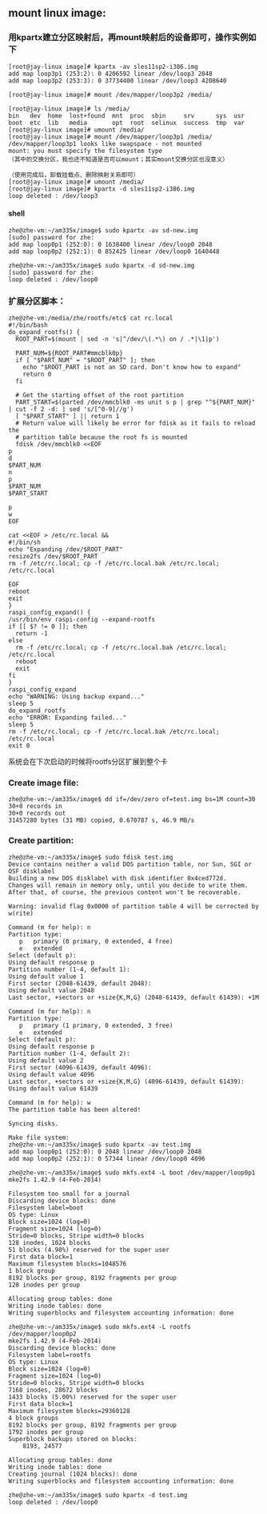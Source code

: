 ## mount linux image:
### 用kpartx建立分区映射后，再mount映射后的设备即可，操作实例如下

	[root@jay-linux image]# kpartx -av sles11sp2-i386.img
	add map loop3p1 (253:2): 0 4206592 linear /dev/loop3 2048
	add map loop3p2 (253:3): 0 37734400 linear /dev/loop3 4208640
	
	[root@jay-linux image]# mount /dev/mapper/loop3p2 /media/
	
	[root@jay-linux image]# ls /media/
	bin   dev  home  lost+found  mnt  proc  sbin     srv      sys  usr
	boot  etc  lib   media       opt  root  selinux  success  tmp  var
	[root@jay-linux image]# umount /media/
	[root@jay-linux image]# mount /dev/mapper/loop3p1 /media/
	/dev/mapper/loop3p1 looks like swapspace - not mounted
	mount: you must specify the filesystem type
	（其中的交换分区，我也还不知道是否可以mount；其实mount交换分区也没意义）
	
	（使用完成后，卸载挂载点、删除映射关系即可）
	[root@jay-linux image]# umount /media/
	[root@jay-linux image]# kpartx -d sles11sp2-i386.img
	loop deleted : /dev/loop3

#### shell
	zhe@zhe-vm:~/am335x/image$ sudo kpartx -av sd-new.img 
	[sudo] password for zhe: 
	add map loop0p1 (252:0): 0 1638400 linear /dev/loop0 2048
	add map loop0p2 (252:1): 0 852425 linear /dev/loop0 1640448
	
	zhe@zhe-vm:~/am335x/image$ sudo kpartx -d sd-new.img 
	[sudo] password for zhe: 
	loop deleted : /dev/loop0

### 扩展分区脚本：
	zhe@zhe-vm:/media/zhe/rootfs/etc$ cat rc.local
	#!/bin/bash
	do_expand_rootfs() {
	  ROOT_PART=$(mount | sed -n 's|^/dev/\(.*\) on / .*|\1|p')
	
	  PART_NUM=${ROOT_PART#mmcblk0p}
	  if [ "$PART_NUM" = "$ROOT_PART" ]; then
	    echo "$ROOT_PART is not an SD card. Don't know how to expand"
	    return 0
	  fi
	
	  # Get the starting offset of the root partition
	  PART_START=$(parted /dev/mmcblk0 -ms unit s p | grep "^${PART_NUM}" | cut -f 2 -d: | sed 's/[^0-9]//g')
	  [ "$PART_START" ] || return 1
	  # Return value will likely be error for fdisk as it fails to reload the
	  # partition table because the root fs is mounted
	  fdisk /dev/mmcblk0 <<EOF
	p
	d
	$PART_NUM
	n
	p
	$PART_NUM
	$PART_START
	
	p
	w
	EOF
	
	cat <<EOF > /etc/rc.local &&
	#!/bin/sh
	echo "Expanding /dev/$ROOT_PART"
	resize2fs /dev/$ROOT_PART
	rm -f /etc/rc.local; cp -f /etc/rc.local.bak /etc/rc.local; /etc/rc.local
	
	EOF
	reboot
	exit
	}
	raspi_config_expand() {
	/usr/bin/env raspi-config --expand-rootfs
	if [[ $? != 0 ]]; then
	  return -1
	else
	  rm -f /etc/rc.local; cp -f /etc/rc.local.bak /etc/rc.local; /etc/rc.local
	  reboot
	  exit
	fi
	}
	raspi_config_expand
	echo "WARNING: Using backup expand..."
	sleep 5
	do_expand_rootfs
	echo "ERROR: Expanding failed..."
	sleep 5
	rm -f /etc/rc.local; cp -f /etc/rc.local.bak /etc/rc.local; /etc/rc.local
	exit 0

系统会在下次启动的时候将rootfs分区扩展到整个卡

### Create image file:
	zhe@zhe-vm:~/am335x/image$ dd if=/dev/zero of=test.img bs=1M count=30
	30+0 records in
	30+0 records out
	31457280 bytes (31 MB) copied, 0.670787 s, 46.9 MB/s

### Create partition:
	zhe@zhe-vm:~/am335x/image$ sudo fdisk test.img 
	Device contains neither a valid DOS partition table, nor Sun, SGI or OSF disklabel
	Building a new DOS disklabel with disk identifier 0x4ced772d.
	Changes will remain in memory only, until you decide to write them.
	After that, of course, the previous content won't be recoverable.
	
	Warning: invalid flag 0x0000 of partition table 4 will be corrected by w(rite)
	
	Command (m for help): n
	Partition type:
	   p   primary (0 primary, 0 extended, 4 free)
	   e   extended
	Select (default p): 
	Using default response p
	Partition number (1-4, default 1): 
	Using default value 1
	First sector (2048-61439, default 2048): 
	Using default value 2048
	Last sector, +sectors or +size{K,M,G} (2048-61439, default 61439): +1M
	
	Command (m for help): n
	Partition type:
	   p   primary (1 primary, 0 extended, 3 free)
	   e   extended
	Select (default p): 
	Using default response p
	Partition number (1-4, default 2): 
	Using default value 2
	First sector (4096-61439, default 4096): 
	Using default value 4096
	Last sector, +sectors or +size{K,M,G} (4096-61439, default 61439): 
	Using default value 61439
	
	Command (m for help): w
	The partition table has been altered!
	
	Syncing disks.
	
	Make file system:
	zhe@zhe-vm:~/am335x/image$ sudo kpartx -av test.img 
	add map loop0p1 (252:0): 0 2048 linear /dev/loop0 2048
	add map loop0p2 (252:1): 0 57344 linear /dev/loop0 4096
	
	zhe@zhe-vm:~/am335x/image$ sudo mkfs.ext4 -L boot /dev/mapper/loop0p1 
	mke2fs 1.42.9 (4-Feb-2014)
	
	Filesystem too small for a journal
	Discarding device blocks: done                            
	Filesystem label=boot
	OS type: Linux
	Block size=1024 (log=0)
	Fragment size=1024 (log=0)
	Stride=0 blocks, Stripe width=0 blocks
	128 inodes, 1024 blocks
	51 blocks (4.98%) reserved for the super user
	First data block=1
	Maximum filesystem blocks=1048576
	1 block group
	8192 blocks per group, 8192 fragments per group
	128 inodes per group
	
	Allocating group tables: done                            
	Writing inode tables: done                            
	Writing superblocks and filesystem accounting information: done
	
	zhe@zhe-vm:~/am335x/image$ sudo mkfs.ext4 -L rootfs /dev/mapper/loop0p2
	mke2fs 1.42.9 (4-Feb-2014)
	Discarding device blocks: done                            
	Filesystem label=rootfs
	OS type: Linux
	Block size=1024 (log=0)
	Fragment size=1024 (log=0)
	Stride=0 blocks, Stripe width=0 blocks
	7168 inodes, 28672 blocks
	1433 blocks (5.00%) reserved for the super user
	First data block=1
	Maximum filesystem blocks=29360128
	4 block groups
	8192 blocks per group, 8192 fragments per group
	1792 inodes per group
	Superblock backups stored on blocks: 
		8193, 24577
	
	Allocating group tables: done                            
	Writing inode tables: done                            
	Creating journal (1024 blocks): done
	Writing superblocks and filesystem accounting information: done
	
	zhe@zhe-vm:~/am335x/image$ sudo kpartx -d test.img 
	loop deleted : /dev/loop0

